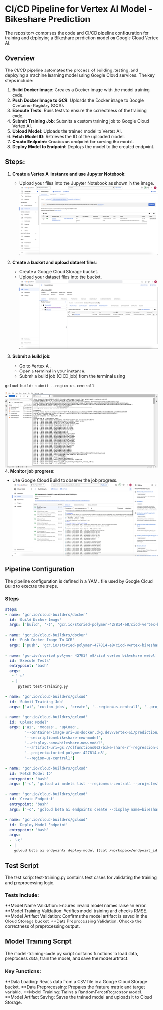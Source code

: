 # CI/CD Pipeline for Vertex AI Model - Bikeshare Prediction

The repository comprises the code and CI/CD pipeline configuration for training and deploying a Bikeshare prediction model on Google Cloud Vertex AI.

## Overview

The CI/CD pipeline automates the process of building, testing, and deploying a machine learning model using Google Cloud services. The key steps include:

1. **Build Docker Image**: Creates a Docker image with the model training code.
2. **Push Docker Image to GCR**: Uploads the Docker image to Google Container Registry (GCR).
3. **Execute Tests**: Runs tests to ensure the correctness of the training code.
4. **Submit Training Job**: Submits a custom training job to Google Cloud Vertex AI.
5. **Upload Model**: Uploads the trained model to Vertex AI.
6. **Fetch Model ID**: Retrieves the ID of the uploaded model.
7. **Create Endpoint**: Creates an endpoint for serving the model.
8. **Deploy Model to Endpoint**: Deploys the model to the created endpoint.

## Steps:

1. **Create a Vertex AI instance and use Jupyter Notebook**:
   - Upload your files into the Jupyter Notebook as shown in the image.
![CC Image](https://github.com/ArianFotouhi/VertexAI-CICD-1/blob/main/assets/vertexai-1.png?raw=true)

2. **Create a bucket and upload dataset files**:
   - Create a Google Cloud Storage bucket.
   - Upload your dataset files into the bucket.
![CC Image](https://github.com/ArianFotouhi/VertexAI-CICD-1/blob/main/assets/buckets.png?raw=true)

3. **Submit a build job**:
   - Go to Vertex AI.
   - Open a terminal in your instance.
   - Submit a build job (CICD job) from the terminal using
```
gcloud builds submit --region us-central1
```
![CC Image](https://github.com/ArianFotouhi/VertexAI-CICD-1/blob/main/assets/vertexai-2.png?raw=true)
4. **Monitor job progress**:
   - Use Google Cloud Build to observe the job progress.
![CC Image](https://github.com/ArianFotouhi/VertexAI-CICD-1/blob/main/assets/builds.png?raw=true)


## Pipeline Configuration

The pipeline configuration is defined in a YAML file used by Google Cloud Build to execute the steps.

### Steps

```yaml
steps:
- name: 'gcr.io/cloud-builders/docker'
  id: 'Build Docker Image'
  args: ['build', '-t', 'gcr.io/storied-polymer-427814-e8/cicd-vertex-bikeshare-model', '.']

- name: 'gcr.io/cloud-builders/docker'
  id: 'Push Docker Image To GCR'
  args: ['push', 'gcr.io/storied-polymer-427814-e8/cicd-vertex-bikeshare-model']

- name: 'gcr.io/storied-polymer-427814-e8/cicd-vertex-bikeshare-model'
  id: 'Execute Tests'
  entrypoint: 'bash'
  args:
   - '-c'
   - |
      pytest test-training.py
      
- name: 'gcr.io/cloud-builders/gcloud'
  id: 'Submit Training Job'
  args: ['ai', 'custom-jobs', 'create', '--region=us-central1', '--project=storied-polymer-427814-e8', '--worker-pool-spec=replica-count=1,machine-type=n1-standard-4,container-image-uri=gcr.io/storied-polymer-427814-e8/cicd-vertex-bikeshare-model', '--display-name=bike-sharing-model-training']
  
- name: 'gcr.io/cloud-builders/gcloud'
  id: 'Upload Model'
  args: ['ai', 'models', 'upload',
         '--container-image-uri=us-docker.pkg.dev/vertex-ai/prediction/sklearn-cpu.1-0:latest',
         '--description=bikeshare-new-model',
         '--display-name=bikeshare-new-model',
         '--artifact-uri=gs://clfunctions002/bike-share-rf-regression-artifact/',
         '--project=storied-polymer-427814-e8',
         '--region=us-central1']

- name: 'gcr.io/cloud-builders/gcloud'
  id: 'Fetch Model ID'
  entrypoint: 'bash'
  args: ['-c', 'gcloud ai models list --region=us-central1 --project=storied-polymer-427814-e8 --format="get(MODEL_ID)" --sort-by="createTime" --limit=1 > /workspace/model_id.txt']

- name: 'gcr.io/cloud-builders/gcloud'
  id: 'Create Endpoint'
  entrypoint: 'bash'
  args: ['-c', 'gcloud beta ai endpoints create --display-name=bikeshare-model-endpoint-1 --format="get(name)" --region=us-central1 --project=storied-polymer-427814-e8 > /workspace/endpoint_id.txt']

- name: 'gcr.io/cloud-builders/gcloud'
  id: 'Deploy Model Endpoint'
  entrypoint: 'bash'
  args: 
  - '-c'
  - |
    gcloud beta ai endpoints deploy-model $(cat /workspace/endpoint_id.txt) --region=us-central1 --model=$(cat /workspace/model_id.txt) --display-name=bikeshare-model-endpoint --traffic-split=0=100 --machine-type=n1-standard-4
```

## Test Script
The test script test-training.py contains test cases for validating the training and preprocessing logic.

### Tests Include:
**Model Name Validation: Ensures invalid model names raise an error.
**Model Training Validation: Verifies model training and checks RMSE.
**Model Artifact Validation: Confirms the model artifact is saved in the Cloud Storage bucket.
**Data Preprocessing Validation: Checks the correctness of preprocessing output.

## Model Training Script
The model-training-code.py script contains functions to load data, preprocess data, train the model, and save the model artifact.

### Key Functions:
**Data Loading: Reads data from a CSV file in a Google Cloud Storage bucket.
**Data Preprocessing: Prepares the feature matrix and target variable.
**Model Training: Trains a RandomForestRegressor model.
**Model Artifact Saving: Saves the trained model and uploads it to Cloud Storage.



